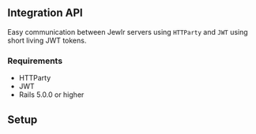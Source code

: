 ## Integration API

Easy communication between Jewlr servers using `HTTParty` and `JWT` using short living JWT tokens.

### Requirements
- HTTParty
- JWT
- Rails 5.0.0 or higher

## Setup




